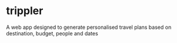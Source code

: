 # trippler
A web app designed to generate personalised travel plans based on destination, budget, people and dates
